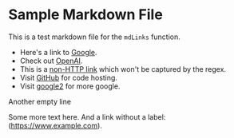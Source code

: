 # Sample Markdown File

This is a test markdown file for the `mdLinks` function.

- Here's a link to [Google](https://www.google.com).
- Check out [OpenAI](https://www.openai.com).
- This is a [non-HTTP link](ftp://example.com) which won't be captured by the regex.
- Visit [GitHub](https://github.com) for code hosting.
- Visit [google2](www.google.com) for more google.

Another empty line

Some more text here. And a link without a label: (https://www.example.com).